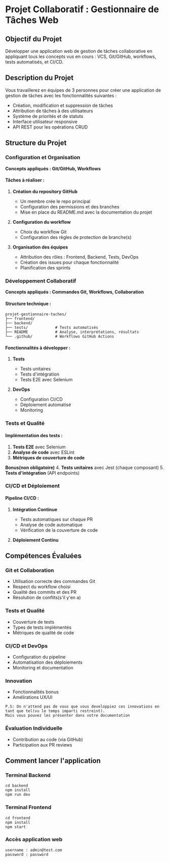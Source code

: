 # Projet Collaboratif : Gestionnaire de Tâches Web

## Objectif du Projet
Développer une application web de gestion de tâches collaborative en appliquant tous les concepts vus en cours : VCS, Git/GitHub, workflows, tests automatisés, et CI/CD.

## Description du Projet
Vous travaillerez en équipes de 3 personnes pour créer une application de gestion de tâches avec les fonctionnalités suivantes :
- Création, modification et suppression de tâches
- Attribution de tâches à des utilisateurs
- Système de priorités et de statuts
- Interface utilisateur responsive
- API REST pour les opérations CRUD

## Structure du Projet

### Configuration et Organisation
**Concepts appliqués : Git/GitHub, Workflows**

#### Tâches à réaliser :
1. **Création du repository GitHub**
   - Un membre crée le repo principal
   - Configuration des permissions et des branches
   - Mise en place du README.md avec la documentation du projet

2. **Configuration du workflow**
   - Choix du workflow Git
   - Configuration des règles de protection de branche(s)

3. **Organisation des équipes**
   - Attribution des rôles : Frontend, Backend, Tests, DevOps
   - Création des issues pour chaque fonctionnalité
   - Planification des sprints

### Développement Collaboratif
**Concepts appliqués : Commandes Git, Workflows, Collaboration**

#### Structure technique :
```
projet-gestionnaire-taches/
├── frontend/         
├── backend/           
├── tests/            # Tests automatisés
├── README            # Analyse, interprétations, résultats
└── .github/          # Workflows GitHub Actions
```

#### Fonctionnalités à développer :
1. **Tests**
   - Tests unitaires
   - Tests d'intégration
   - Tests E2E avec Selenium

2. **DevOps**
   - Configuration CI/CD
   - Déploiement automatisé
   - Monitoring

### Tests et Qualité

#### Implémentation des tests :
1. **Tests E2E** avec Selenium
2. **Analyse de code** avec ESLint
3. **Métriques de couverture de code**

**Bonus(non obligatoire)**
4. **Tests unitaires** avec Jest (chaque composant)
5. **Tests d'intégration** (API endpoints)

### CI/CD et Déploiement

#### Pipeline CI/CD :
1. **Intégration Continue**
   - Tests automatiques sur chaque PR
   - Analyse de code automatique
   - Vérification de la couverture de code

2. **Déploiement Continu**

## Compétences Évaluées

### Git et Collaboration
- Utilisation correcte des commandes Git
- Respect du workflow choisi
- Qualité des commits et des PR
- Résolution de conflits(s'il y'en a)

### Tests et Qualité
- Couverture de tests
- Types de tests implémentés
- Métriques de qualité de code

### CI/CD et DevOps
- Configuration du pipeline
- Automatisation des déploiements
- Monitoring et documentation

### Innovation
  - Fonctionnalités bonus
  - Amélirations UX/UI
  
```
P.S: On n'attend pas de vous que vous developpiez ces innovations en tant que tel(vu le temps imparti restreint).
Mais vous pouvez les présenter dans votre documentation
```
### Évaluation Individuelle
- Contribution au code (via GitHub)
- Participation aux PR reviews

## Comment lancer l'application

### Terminal Backend

```
cd backend
npm install
npm run dev
```

### Terminal Frontend

```
cd frontend  
npm install
npm start
```

### Accès application web 

```
username : admin@test.com 
password : password
```